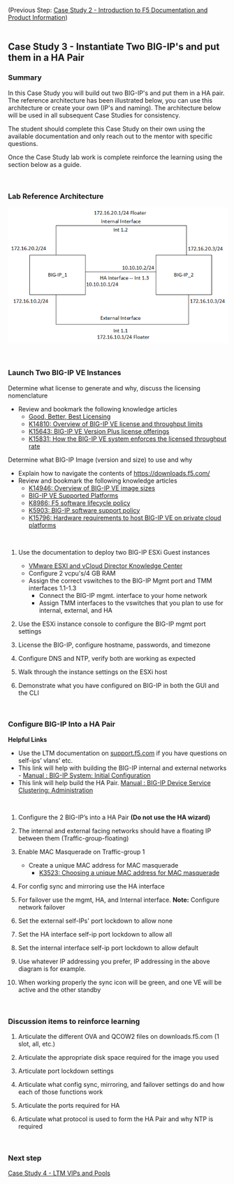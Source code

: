 (Previous Step: [Case Study 2 - Introduction to F5 Documentation and Product Information](https://github.com/grmarxer/Onboarding/blob/master/case_studies/Case_Study_2-F5_Documentation_and_Product_Information.md))  
<br/>  

## Case Study 3 - Instantiate Two BIG-IP's and put them in a HA Pair  

### Summary  

In this Case Study you will build out two BIG-IP's and put them in a HA pair.  The reference architecture has been illustrated below, you can use this architecture or create your own (IP's and naming).  The architecture below will be used in all subsequent Case Studies for consistency.  

The student should complete this Case Study on their own using the available documentation and only reach out to the mentor with specific questions.  

Once the Case Study lab work is complete reinforce the learning using the section below as a guide.  


<br/>  

### Lab Reference Architecture  

![Case Study 1 Lab Diagram](https://github.com/grmarxer/Onboarding/blob/master/diagrams/CaseStudy1_diagram.png)  

<br/>  


### Launch Two BIG-IP VE Instances   

Determine what license to generate and why, discuss the licensing nomenclature  
  - Review and bookmark the following knowledge articles  
       - [Good, Better, Best Licensing](https://www.f5.com/pdf/licensing/good-better-best-licensing-overview.pdf)  
       - [K14810: Overview of BIG-IP VE license and throughput limits](https://support.f5.com/csp/article/K14810)  
       - [K15643: BIG-IP VE Version Plus license offerings](https://support.f5.com/csp/article/K15643)  
       - [K15831: How the BIG-IP VE system enforces the licensed throughput rate](https://support.f5.com/csp/article/K15831)  


Determine what BIG-IP Image (version and size) to use and why  
   - Explain how to navigate the contents of https://downloads.f5.com/  
   - Review and bookmark the following knowledge articles   
       - [K14946: Overview of BIG-IP VE image sizes](https://support.f5.com/csp/article/K14946)  
       - [BIG-IP VE Supported Platforms](https://clouddocs.f5.com/cloud/public/v1/matrix.html)  
       - [K8986: F5 software lifecycle policy](https://support.f5.com/csp/article/K8986)  
       - [K5903: BIG-IP software support policy](https://support.f5.com/csp/article/K5903)  
       - [K15796: Hardware requirements to host BIG-IP VE on private cloud platforms](https://support.f5.com/csp/article/K15796)  


<br/>  

1. Use the documentation to deploy two BIG-IP ESXi Guest instances  
    - [VMware ESXI and vCloud Director Knowledge Center](https://support.f5.com/csp/knowledge-center/cloud/Virtual%20Editions/VMware%20ESXI%20and%20vCloud%20Director)  
    - Configure 2 vcpu's/4 GB RAM  
    - Assign the correct vswitches to the BIG-IP Mgmt port and TMM interfaces 1.1-1.3  
        - Connect the BIG-IP mgmt. interface to your home network  
        - Assign TMM interfaces to the vswitches that you plan to use for internal, external, and HA

2. Use the ESXi instance console to configure the BIG-IP mgmt port settings  

3. License the BIG-IP, configure hostname, passwords, and timezone  

4. Configure DNS and NTP, verify both are working as expected  

5. Walk through the instance settings on the ESXi host  

6. Demonstrate what you have configured on BIG-IP in both the GUI and the CLI  


<br/>  

### Configure BIG-IP Into a HA Pair  

__Helpful Links__  
   - Use the LTM documentation on [support.f5.com](https://support.f5.com) if you have questions on self-ips’ vlans’ etc.  
   - This link will help with building the BIG-IP internal and external networks - [Manual : BIG-IP System: Initial Configuration](https://techdocs.f5.com/en-us/bigip-15-1-0/big-ip-system-initial-configuration.html)  
   - This link will help build the HA Pair.  [Manual : BIG-IP Device Service Clustering: Administration](https://techdocs.f5.com/en-us/bigip-14-1-0/big-ip-device-service-clustering-administration-14-1-0.html)  

<br/>  


1. Configure the 2 BIG-IP’s into a HA Pair __(Do not use the HA wizard)__  

2. The internal and external facing networks should have a floating IP between them (Traffic-group-floating)  

3. Enable MAC Masquerade on Traffic-group 1   
    - Create a unique MAC address for MAC masquerade  
        - [K3523: Choosing a unique MAC address for MAC masquerade](https://support.f5.com/csp/article/K3523)  

4.	For config sync and mirroring use the HA interface  

5.	For failover use the mgmt, HA, and Internal interface.  __Note:__ Configure network failover  

6.	Set the external self-IPs' port lockdown to allow none  

7.	Set the HA interface self-ip port lockdown to allow all  

8.	Set the internal interface self-ip port lockdown to allow default  

9.	Use whatever IP addressing you prefer, IP addressing in the above diagram is for example.  

10.	When working properly the sync icon will be green, and one VE will be active and the other standby  

<br/>  


### Discussion items to reinforce learning

1.	Articulate the different OVA and QCOW2 files on downloads.f5.com (1 slot, all, etc.)  

2.	Articulate the appropriate disk space required for the image you used  

3.	Articulate port lockdown settings  

4.	Articulate what config sync, mirroring, and failover settings do and how each of those functions work  

5.	Articulate the ports required for HA  

6.	Articulate what protocol is used to form the HA Pair and why NTP is required    


<br/>  

### Next step  

[Case Study 4 - LTM VIPs and Pools](https://github.com/grmarxer/Onboarding/blob/master/case_studies/Case_Study_4-VIPs_and_Pools.md)  
